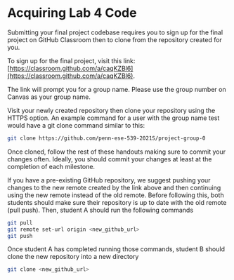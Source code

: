 # Acquiring Lab 4 Code

Submitting your final project codebase requires you to sign up for the final project on GitHub Classroom then to clone from the repository created for you.

To sign up for the final project, visit this link: [https://classroom.github.com/a/caqKZBl6](https://classroom.github.com/a/caqKZBl6).

The link will prompt you for a group name. Please use the group number on Canvas as your group name.

Visit your newly created repository then clone your repository using the HTTPS option. An example command for a user with the group name test would have a git clone command similar to this:

```bash
git clone https://github.com/penn-ese-539-2021S/project-group-0
```

Once cloned, follow the rest of these handouts making sure to commit your changes often. Ideally, you should commit your changes at least at the completion of each milestone.

If you have a pre-existing GitHub repository, we suggest pushing your changes to the new remote created by the link above and then continuing using the new remote instead of the old remote. Before following this, both students should make sure their repository is up to date with the old remote (pull push). Then, student A should run the following commands

```bash
git pull
git remote set-url origin <new_github_url>
git push
```

Once student A has completed running those commands, student B should clone the new repository into a new directory

```bash
git clone <new_github_url>
```